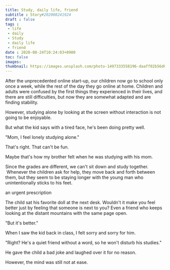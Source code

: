 ```yaml
---
title: Study, daily life, friend
subtitle : Story#202008241924
draft : false
tags :
 - life
 - daily
 - Study
 - daily life
 - friend
date : 2020-08-24T10:24:03+0900
toc: false
images: 
thumbnail: https://images.unsplash.com/photo-1497333558196-daaff02b56d0?ixlib=rb-1.2.1&q=80&fm=jpg&crop=entropy&cs=tinysrgb&w=1080&fit=max&ixid=eyJhcHBfaWQiOjE1NTU0OX0
---
```


After the unprecedented online start-up, our children now go to school only once a week, while the rest of the day they go online at home. Children and adults were confused by the first things they experienced in their lives, and there are still difficulties, but now they are somewhat adapted and are finding stability.  

However, studying alone by looking at the screen without interaction is not going to be enjoyable.  

But what the kid says with a tired face, he's been doing pretty well.  

"Mom, I feel lonely studying alone."  

That's right. That can't be fun.  

Maybe that's how my brother felt when he was studying with his mom.  

Since the grades are different, we can't sit down and study together.  Whenever the children ask for help, they move back and forth between them, but they seem to be staying longer with the young man who unintentionally sticks to his feet.  

an urgent prescription  

The child sat his favorite doll at the next desk. Wouldn't it make you feel better just by feeling that someone is next to you? Even a friend who keeps looking at the distant mountains with the same page open.  

"But it's better."  

When I saw the kid back in class, I felt sorry and sorry for him.  

"Right? He's a quiet friend without a word, so he won't disturb his studies."  

He gave the child a bad joke and laughed over it for no reason.  

However, the mind was still not at ease.  

